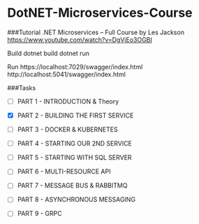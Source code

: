 # DotNET-Microservices-Course


###Tutorial
.NET Microservices – Full Course by Les Jackson
https://www.youtube.com/watch?v=DgVjEo3OGBI

Build
dotnet build
dotnet run


Run
https://localhost:7029/swagger/index.html
http://localhost:5041/swagger/index.html



###Tasks
- [ ] PART 1 - INTRODUCTION & Theory
- [x] PART 2 - BUILDING THE FIRST SERVICE
- [ ] PART 3 - DOCKER & KUBERNETES
- [ ] PART 4 - STARTING OUR 2ND SERVICE
- [ ] PART 5 - STARTING WITH SQL SERVER
- [ ] PART 6 - MULTI-RESOURCE API
- [ ] PART 7 - MESSAGE BUS & RABBITMQ
- [ ] PART 8 - ASYNCHRONOUS MESSAGING
- [ ] PART 9 - GRPC

